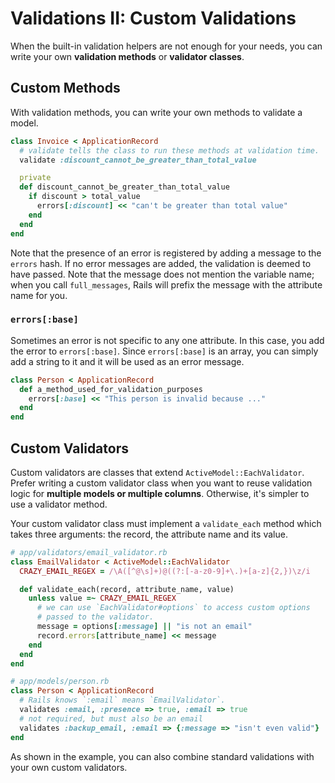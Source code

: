 # Validations II: Custom Validations

When the built-in validation helpers are not enough for your needs,
you can write your own **validation methods** or **validator
classes**.

## Custom Methods

With validation methods, you can write your own methods to validate a
model.

```ruby
class Invoice < ApplicationRecord
  # validate tells the class to run these methods at validation time.
  validate :discount_cannot_be_greater_than_total_value

  private
  def discount_cannot_be_greater_than_total_value
    if discount > total_value
      errors[:discount] << "can't be greater than total value"
    end
  end
end
```

Note that the presence of an error is registered by adding a message
to the `errors` hash. If no error messages are added, the validation
is deemed to have passed. Note that the message does not mention the
variable name; when you call `full_messages`, Rails will prefix the
message with the attribute name for you.

### `errors[:base]`

Sometimes an error is not specific to any one attribute. In this case,
you add the error to `errors[:base]`. Since `errors[:base]` is an
array, you can simply add a string to it and it will be used as an
error message.

```ruby
class Person < ApplicationRecord
  def a_method_used_for_validation_purposes
    errors[:base] << "This person is invalid because ..."
  end
end
```

## Custom Validators

Custom validators are classes that extend
`ActiveModel::EachValidator`. Prefer writing a custom validator class
when you want to reuse validation logic for **multiple models or
multiple columns**. Otherwise, it's simpler to use a validator method.

Your custom validator class must implement a `validate_each` method
which takes three arguments: the record, the attribute name and its
value.

```ruby
# app/validators/email_validator.rb
class EmailValidator < ActiveModel::EachValidator
  CRAZY_EMAIL_REGEX = /\A([^@\s]+)@((?:[-a-z0-9]+\.)+[a-z]{2,})\z/i

  def validate_each(record, attribute_name, value)
    unless value =~ CRAZY_EMAIL_REGEX
      # we can use `EachValidator#options` to access custom options
      # passed to the validator.
      message = options[:message] || "is not an email"
      record.errors[attribute_name] << message
    end
  end
end

# app/models/person.rb
class Person < ApplicationRecord
  # Rails knows `:email` means `EmailValidator`.
  validates :email, :presence => true, :email => true
  # not required, but must also be an email
  validates :backup_email, :email => {:message => "isn't even valid"}
end
```

As shown in the example, you can also combine standard validations
with your own custom validators.
